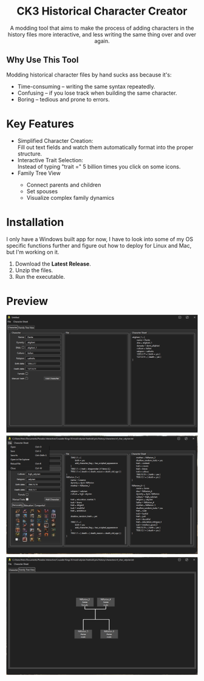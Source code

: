 <h1 align="center">CK3 Historical Character Creator</h1>
<p align="center">A modding tool that aims to make the process of adding characters in the history files more interactive, and less writing the same thing over and over again.</p>
<h2>Why Use This Tool</h2>
<p align: left;">Modding historical character files by hand sucks ass because it's:</p>
<ul style="margin-left: 20px; padding-left: 10px;">
  <li>Time-consuming – writing the same syntax repeatedly.</li>
  <li>Confusing – if you lose track when building the same character.</li>
  <li>Boring – tedious and prone to errors.</li>
</ul>
<h1>Key Features</h1>
<ul style="margin-left: 20px; padding-left: 10px;">
  <li>Simplified Character Creation:</li>
  Fill out text fields and watch them automatically format into the proper structure.
  <li>Interactive Trait Selection:</li>
  Instead of typing "trait =" 5 billion times you click on some icons.
  <li>Family Tree View</li>
  <ul>
    <li>Connect parents and children</li>
    <li>Set spouses</li>
    <li>Visualize complex family dynamics</li>
  </ul>
</ul>
<h1>Installation</h1>
I only have a Windows built app for now, I have to look into some of my OS specific functions further and figure out how to deploy for Linux and Mac, but I'm working on it.
<ol>
    <li>Download the <b>Latest Release</b>.</li>
    <li>Unzip the files.</li>
    <li>Run the executable.</li>
</ol>
<h1>Preview</h1>
<img src="https://github.com/lvefjord/ck3-historical-character-creator/blob/ed87f55d68a2fd2e7f241e59196f0fe305547fec/1.png?raw=true" alt="Preview Image" width="600" style="margin-bottom: 5px;">
<img src="https://github.com/lvefjord/ck3-historical-character-creator/blob/ed87f55d68a2fd2e7f241e59196f0fe305547fec/2.png?raw=true" alt="Preview Image" width="600" style="margin-top: 0px; margin-bottom: 5px;">
<img src="https://github.com/lvefjord/ck3-historical-character-creator/blob/ed87f55d68a2fd2e7f241e59196f0fe305547fec/3.png?raw=true" alt="Preview Image" width="600">
